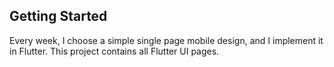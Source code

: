 ## Getting Started
Every week, I choose a simple single page mobile design, and I implement it in Flutter.
This project contains all Flutter UI pages.

